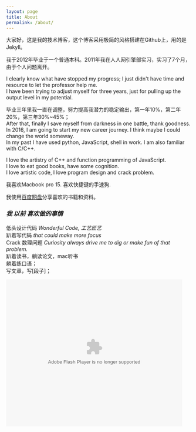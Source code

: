 ```yaml
---
layout: page
title: About
permalink: /about/
---
```




大家好，这是我的技术博客，这个博客采用极简的风格搭建在Github上，用的是Jekyll。

我于2012年毕业于一个普通本科。2011年我在人人网引擎部实习，实习了7个月，由于个人问题离开。  

I clearly know what have stopped my progress; I just didn't have time and resource to let the professor help me.  
I have been trying to adjust myself for three years, just for pulling up the output level in my potential.   

毕业三年里我一直在调整，努力提高我潜力的稳定输出，第一年10%，第二年20%，第三年30%~45%；  
After that, finally I save myself from darkness in one battle, thank goodness.  
In 2016, I am going to start my new career journey. I think maybe I could change the world someway.  
In my past I have used python, JavaScript, shell in work. I am also familiar with C/C++.  

I love the artistry of C++ and function programming of JavaScript.  
I love to eat good books, have some cognition.  
I love artistic code, I love program design and crack problem.

我喜欢Macbook pro 15. 喜欢快捷键的手速狗.  

我使用[百度网盘](http://pan.baidu.com/s/1jHsEQvs)分享喜欢的书籍和资料。  

### *我 *以前* 喜欢做的事情*

低头设计代码   *Wonderful Code, 工艺匠艺*  
趴着写代码   *that could make more focus*  
Crack 数理问题    *Curiosity always drive me to dig or make fun of that problem.*  
趴着读书，躺读论文，mac听书  
躺着练口语；  
写文章，写[段子]； 


<embed src="http://static.youku.com/v1.0.0149/v/swf/loader.swf?VideoIDS=XMzExMzIxODA0&winType=adshow&isAutoPlay=true" quality="best" width="480" height="400" align="middle" allowScriptAccess="never"  allowNetworking="internal" type="application/x-shockwave-flash"></embed>

